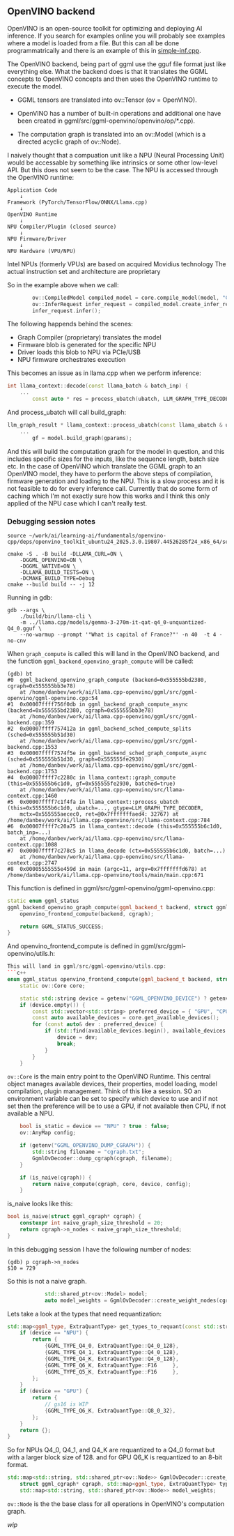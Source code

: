 ## OpenVINO backend
OpenVINO is an open-source toolkit for optimizing and deploying AI inference.
If you search for examples online you will probably see examples where a model
is loaded from a file. But this can all be done programmatrically and there
is an example of this in [simple-inf.cpp](../../fundamentals/openvino-cpp/src/simple-inf.cpp).

The OpenVINO backend, being part of ggml use the gguf file format just like
everything else. What the backend does is that it translates the GGML concepts
to OpenVINO concepts and then uses the OpenVINO runtime to execute the model.

* GGML tensors are translated into ov::Tensor (ov = OpenVINO). 

* OpenVINO has a number of built-in operations and additional one have been created
  in ggml/src/ggml-openvino/openvino/op/*.cpp).

* The computation graph is translated into an ov::Model (which is a directed
  acyclic graph of ov::Node).


I naively thought that a compuation unit like a NPU (Neural Processing Unit)
would be accessable by something like intrinsics or some other low-level
API. But this does not seem to be the case. The NPU is accessed through the
OpenVINO runtime:
```
Application Code
    ↓
Framework (PyTorch/TensorFlow/ONNX/Llama.cpp)
    ↓
OpenVINO Runtime
    ↓
NPU Compiler/Plugin (closed source)
    ↓
NPU Firmware/Driver
    ↓
NPU Hardware (VPU/NPU)
```

Intel NPUs (formerly VPUs) are based on acquired Movidius technology
The actual instruction set and architecture are proprietary

So in the example above when we call:
```c++
        ov::CompiledModel compiled_model = core.compile_model(model, "CPU");
        ov::InferRequest infer_request = compiled_model.create_infer_request();
        infer_request.infer();
```
The following happends behind the scenes:
* Graph Compiler (proprietary) translates the model
* Firmware blob is generated for the specific NPU
* Driver loads this blob to NPU via PCIe/USB
* NPU firmware orchestrates execution

This becomes an issue as in llama.cpp when we perform inference:
```c++
int llama_context::decode(const llama_batch & batch_inp) {
    ...
        const auto * res = process_ubatch(ubatch, LLM_GRAPH_TYPE_DECODER, mctx.get(), status);
```
And process_ubatch will call build_graph:
```c++
llm_graph_result * llama_context::process_ubatch(const llama_ubatch & ubatch, llm_graph_type gtype, llama_memory_context_i * mctx, ggml_status & ret) {
    ...
        gf = model.build_graph(gparams);
```
And this will build the computation graph for the model in question, and this
includes specific sizes for the inputs, like the sequence length, batch size
etc. In the case of OpenVINO which translate the GGML graph to an OpenVINO
model, they have to perform the above steps of compilation, firmware generation
and loading to the NPU. This is a slow process and it is not feasible to do
for every inference call. Currently that do some form of caching which I'm not
exactly sure how this works and I think this only applied of the NPU case which
I can't really test.


### Debugging session notes
```console
source ~/work/ai/learning-ai/fundamentals/openvino-cpp/deps/openvino_toolkit_ubuntu24_2025.3.0.19807.44526285f24_x86_64/setupvars.sh

cmake -S . -B build -DLLAMA_CURL=ON \
    -DGGML_OPENVINO=ON \
    -DGGML_NATIVE=ON \
    -DLLAMA_BUILD_TESTS=ON \
    -DCMAKE_BUILD_TYPE=Debug
cmake --build build -- -j 12
````

Running in gdb:
```console
gdb --args \
    ./build/bin/llama-cli \
    -m ../llama.cpp/models/gemma-3-270m-it-qat-q4_0-unquantized-Q4_0.gguf \
    --no-warmup --prompt '"What is capital of France?"' -n 40  -t 4 -no-cnv
```

When `graph_compute` is called this will land in the OpenVINO backend, and the
function `ggml_backend_openvino_graph_compute` will be called:
```console
(gdb) bt
#0  ggml_backend_openvino_graph_compute (backend=0x555555bd2380, cgraph=0x555555bb3e78)
    at /home/danbev/work/ai/llama.cpp-openvino/ggml/src/ggml-openvino/ggml-openvino.cpp:54
#1  0x00007ffff756f0db in ggml_backend_graph_compute_async (backend=0x555555bd2380, cgraph=0x555555bb3e78)
    at /home/danbev/work/ai/llama.cpp-openvino/ggml/src/ggml-backend.cpp:359
#2  0x00007ffff757412a in ggml_backend_sched_compute_splits (sched=0x555555b51d30)
    at /home/danbev/work/ai/llama.cpp-openvino/ggml/src/ggml-backend.cpp:1553
#3  0x00007ffff7574f5e in ggml_backend_sched_graph_compute_async (sched=0x555555b51d30, graph=0x555555fe2930)
    at /home/danbev/work/ai/llama.cpp-openvino/ggml/src/ggml-backend.cpp:1753
#4  0x00007ffff7c2280c in llama_context::graph_compute (this=0x555555b6c1d0, gf=0x555555fe2930, batched=true)
    at /home/danbev/work/ai/llama.cpp-openvino/src/llama-context.cpp:1460
#5  0x00007ffff7c1f4fa in llama_context::process_ubatch (this=0x555555b6c1d0, ubatch=..., gtype=LLM_GRAPH_TYPE_DECODER, 
    mctx=0x555555aecec0, ret=@0x7fffffffaed4: 32767) at /home/danbev/work/ai/llama.cpp-openvino/src/llama-context.cpp:784
#6  0x00007ffff7c20a75 in llama_context::decode (this=0x555555b6c1d0, batch_inp=...)
    at /home/danbev/work/ai/llama.cpp-openvino/src/llama-context.cpp:1088
#7  0x00007ffff7c278c5 in llama_decode (ctx=0x555555b6c1d0, batch=...)
    at /home/danbev/work/ai/llama.cpp-openvino/src/llama-context.cpp:2747
#8  0x00005555555e459d in main (argc=11, argv=0x7fffffffd678) at /home/danbev/work/ai/llama.cpp-openvino/tools/main/main.cpp:671
```
This function is defined in ggml/src/ggml-openvino/ggml-openvino.cpp:
```c++
static enum ggml_status
ggml_backend_openvino_graph_compute(ggml_backend_t backend, struct ggml_cgraph *cgraph) {
    openvino_frontend_compute(backend, cgraph);

    return GGML_STATUS_SUCCESS;
}
```
And openvino_frontend_compute is defined in ggml/src/ggml-openvino/utils.h:
```c++
This will land in ggml/src/ggml-openvino/utils.cpp:
```c++
enum ggml_status openvino_frontend_compute(ggml_backend_t backend, struct ggml_cgraph* cgraph) {
    static ov::Core core;

    static std::string device = getenv("GGML_OPENVINO_DEVICE") ? getenv("GGML_OPENVINO_DEVICE") : "";
    if (device.empty()) {
        const std::vector<std::string> preferred_device = { "GPU", "CPU", "NPU" };
        const auto available_devices = core.get_available_devices();
        for (const auto& dev : preferred_device) {
            if (std::find(available_devices.begin(), available_devices.end(), dev) != available_devices.end()) {
                device = dev;
                break;
            }
        }
    }
```
`ov::Core` is the main entry point to the OpenVINO Runtime. This central object
manages available devices, their properties, model loading, model compilation,
plugin management. Think of this like a session.
SO an environment variable can be set to specify which device to use and if not
set then the preference will be to use a GPU, if not available then CPU, if not
available a NPU.

```c++
    bool is_static = device == "NPU" ? true : false;
    ov::AnyMap config;

    if (getenv("GGML_OPENVINO_DUMP_CGRAPH")) {
        std::string filename = "cgraph.txt";
        GgmlOvDecoder::dump_cgraph(cgraph, filename);
    }

    if (is_naive(cgraph)) {
        return naive_compute(cgraph, core, device, config);
    }
```
is_naive looks like this:
```c++
bool is_naive(struct ggml_cgraph* cgraph) {
    constexpr int naive_graph_size_threshold = 20;
    return cgraph->n_nodes < naive_graph_size_threshold;
}
```
In this debugging session I have the following number of nodes:
```console
(gdb) p cgraph->n_nodes
$10 = 729
```
So this is not a naive graph. 

```c++
            std::shared_ptr<ov::Model> model;
            auto model_weights = GgmlOvDecoder::create_weight_nodes(cgraph, get_types_to_requant(device));
```
Lets take a look at the types that need requantization:
```c++
std::map<ggml_type, ExtraQuantType> get_types_to_requant(const std::string& device) {
    if (device == "NPU") {
        return {
            {GGML_TYPE_Q4_0, ExtraQuantType::Q4_0_128},
            {GGML_TYPE_Q4_1, ExtraQuantType::Q4_0_128},
            {GGML_TYPE_Q4_K, ExtraQuantType::Q4_0_128},
            {GGML_TYPE_Q6_K, ExtraQuantType::F16     },
            {GGML_TYPE_Q5_K, ExtraQuantType::F16     },
        };
    }
    if (device == "GPU") {
        return {
            // gs16 is WIP
            {GGML_TYPE_Q6_K, ExtraQuantType::Q8_0_32},
        };
    }
    return {};
}
```
So for NPUs Q4_0, Q4_1, and Q4_K are requantized to a Q4_0 format but with a
larger block size of 128.
and for GPU Q6_K is requantized to an 8-bit format.


```c++
std::map<std::string, std::shared_ptr<ov::Node>> GgmlOvDecoder::create_weight_nodes(
    struct ggml_cgraph* cgraph, std::map<ggml_type, ExtraQuantType> types_to_requantize) {
    std::map<std::string, std::shared_ptr<ov::Node>> model_weights;
```
`ov::Node` is the the base class for all operations in OpenVINO's computation
graph.

_wip_
